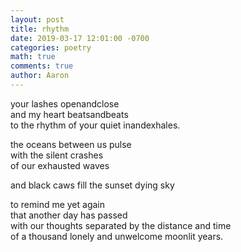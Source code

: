 ```yaml
---
layout: post
title: rhythm
date: 2019-03-17 12:01:00 -0700
categories: poetry 
math: true
comments: true
author: Aaron
---
```



your lashes openandclose  
and my heart beatsandbeats  
to the rhythm of your quiet inandexhales.  

the oceans between us pulse  
with the silent crashes  
of our exhausted waves  

and black caws fill the sunset dying sky  

to remind me yet again  
that another day has passed  
with our thoughts separated by the distance and time  
of a thousand lonely and unwelcome moonlit years.  